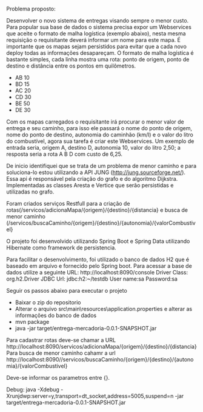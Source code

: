 Problema proposto:

Desenvolver o novo sistema de entregas visando sempre o menor custo. Para popular sua base de dados o sistema precisa expor um Webservices que aceite o formato de malha logística (exemplo abaixo), nesta mesma requisição o requisitante deverá informar um nome para este mapa. É importante que os mapas sejam persistidos para evitar que a cada novo deploy todas as informações desapareçam. O formato de malha logística é bastante simples, cada linha mostra uma rota: ponto de origem, ponto de destino e distância entre os pontos em quilômetros.

- AB 10
- BD 15
- AC 20
- CD 30
- BE 50
- DE 30

Com os mapas carregados o requisitante irá procurar o menor valor de entrega e seu caminho, para isso ele passará o nome do ponto de origem, nome do ponto de destino, autonomia do caminhão (km/l) e o valor do litro do combustível, agora sua tarefa é criar este Webservices. Um exemplo de entrada seria, origem A, destino D, autonomia 10, valor do litro 2,50; a resposta seria a rota A B D com custo de 6,25.

De inicio identifiquei que se trata de um problema de menor caminho e para soluciona-lo estou utilizando a API JUNG (http://jung.sourceforge.net/). Essa api é responsável pela criação do grafo e do algoritmo Dijkstra. Implementadas as classes Aresta e Vertice que serão persistidas e utilizadas no grafo. 

Foram criados serviços Restfull para a criação de rotas(/servicos/adicionaMapa/{origem}/{destino}/{distancia} e busca de menor caminho (/servicos/buscaCaminho/{origem}/{destino}/{autonomia}/{valorCombustivel}

O projeto foi desenvolvido utilizando Spring Boot e Spring Data utilizando Hibernate como framework de persistencia.

Para facilitar o desenvolvimento, foi utilizado o banco de dados H2 que é baseado em arquivo e fornecido pelo Spring boot.
Para acessar a base de dados utilize a seguinte URL: http://localhost:8090/console
Driver Class: org.h2.Driver
JDBC Url: jdbc:h2:~/testdb
User name:sa
Password:sa

Seguir os passos abaixo para executar o projeto
- Baixar o zip do repositorio
- Alterar o arquivo src\main\resources\application.properties e alterar as informações do banco de dados
- mvn package
- java -jar target/entrega-mercadoria-0.0.1-SNAPSHOT.jar

Para cadastrar rotas deve-se chamar a URL http://localhost:8090/servicos/adicionaMapa/{origem}/{destino}/{distancia}  
Para busca de menor caminho cahamr a url  http://localhost:8090//servicos/buscaCaminho/{origem}/{destino}/{autonomia}/{valorCombustivel}

Deve-se informar os parametros entre {}.

Debug:
java -Xdebug -Xrunjdwp:server=y,transport=dt_socket,address=5005,suspend=n -jar target/entrega-mercadoria-0.0.1-SNAPSHOT.jar